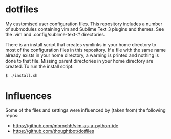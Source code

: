 dotfiles
========

My customised user configuration files. This repository includes a number of
submodules containing vim and Sublime Text 3 plugins and themes. See the .vim
and .config/sublime-text-# directories.

There is an install script that creates symlinks in your home directory to
most of the configuration files in this repository. If a file with the same
name already exists in your home directory, a warning is printed and nothing is
done to that file. Missing parent directories in your home directory are
created. To run the install script:

    $ ./install.sh

Influences
==========

Some of the files and settings were influenced by (taken from) the following
repos:

* https://github.com/mbrochh/vim-as-a-python-ide
* https://github.com/thoughtbot/dotfiles
